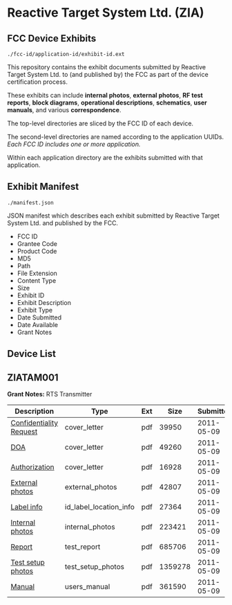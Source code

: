 # Reactive Target System Ltd. (ZIA)
## FCC Device Exhibits

```
./fcc-id/application-id/exhibit-id.ext
```

This repository contains the exhibit documents submitted by Reactive Target System Ltd. to (and published by) the FCC as part of the device certification process.

These exhibits can include **internal photos**, **external photos**, **RF test reports**, **block diagrams**, **operational descriptions**, **schematics**, **user manuals**, and various **correspondence**.

The top-level directories are sliced by the FCC ID of each device.

The second-level directories are named according to the application UUIDs. *Each FCC ID includes one or more application.*

Within each application directory are the exhibits submitted with that application. 

## Exhibit Manifest

```
./manifest.json
```

JSON manifest which describes each exhibit submitted by Reactive Target System Ltd. and published by the FCC.

- FCC ID
- Grantee Code
- Product Code
- MD5
- Path
- File Extension
- Content Type
- Size
- Exhibit ID
- Exhibit Description
- Exhibit Type
- Date Submitted
- Date Available
- Grant Notes

## Device List
## ZIATAM001
**Grant Notes:** RTS Transmitter

| Description | Type | Ext | Size | Submitted | Available |
| ----------- | ---- | --- | ---- | --------- | --------- |
| [Confidentiality Request](ZIATAM001/f01bfc1f7dc6eacbf03643eafcfade18/1460861.pdf) | cover_letter | pdf | 39950 | 2011-05-09 | 2011-05-10 |
| [DOA](ZIATAM001/f01bfc1f7dc6eacbf03643eafcfade18/1460870.pdf) | cover_letter | pdf | 49260 | 2011-05-09 | 2011-05-10 |
| [Authorization](ZIATAM001/f01bfc1f7dc6eacbf03643eafcfade18/1461108.pdf) | cover_letter | pdf | 16928 | 2011-05-09 | 2011-05-10 |
| [External photos](ZIATAM001/f01bfc1f7dc6eacbf03643eafcfade18/1460862.pdf) | external_photos | pdf | 42807 | 2011-05-09 | 2011-05-10 |
| [Label info](ZIATAM001/f01bfc1f7dc6eacbf03643eafcfade18/1460863.pdf) | id_label_location_info | pdf | 27364 | 2011-05-09 | 2011-05-10 |
| [Internal photos](ZIATAM001/f01bfc1f7dc6eacbf03643eafcfade18/1460864.pdf) | internal_photos | pdf | 223421 | 2011-05-09 | 2011-05-10 |
| [Report](ZIATAM001/f01bfc1f7dc6eacbf03643eafcfade18/1460867.pdf) | test_report | pdf | 685706 | 2011-05-09 | 2011-05-10 |
| [Test setup photos](ZIATAM001/f01bfc1f7dc6eacbf03643eafcfade18/1460868.pdf) | test_setup_photos | pdf | 1359278 | 2011-05-09 | 2011-05-10 |
| [Manual](ZIATAM001/f01bfc1f7dc6eacbf03643eafcfade18/1460869.pdf) | users_manual | pdf | 361590 | 2011-05-09 | 2011-05-10 |
